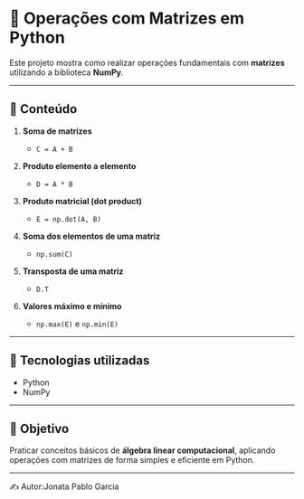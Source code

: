 # 🔢 Operações com Matrizes em Python

Este projeto mostra como realizar operações fundamentais com **matrizes** utilizando a biblioteca **NumPy**.

---

## 📌 Conteúdo

1. **Soma de matrizes**  
   - `C = A + B`

2. **Produto elemento a elemento**  
   - `D = A * B`

3. **Produto matricial (dot product)**  
   - `E = np.dot(A, B)`

4. **Soma dos elementos de uma matriz**  
   - `np.sum(C)`

5. **Transposta de uma matriz**  
   - `D.T`

6. **Valores máximo e mínimo**  
   - `np.max(E)` e `np.min(E)`

---

## 🚀 Tecnologias utilizadas
- Python  
- NumPy  

---

## 🎯 Objetivo
Praticar conceitos básicos de **álgebra linear computacional**, aplicando operações com matrizes de forma simples e eficiente em Python.

---
✍️ Autor:Jonata Pablo Garcia
